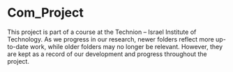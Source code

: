 # Com_Project
This project is part of a course at the Technion – Israel Institute of Technology.
As we progress in our research, newer folders reflect more up-to-date work, while older folders may no longer be relevant.
However, they are kept as a record of our development and progress throughout the project.
